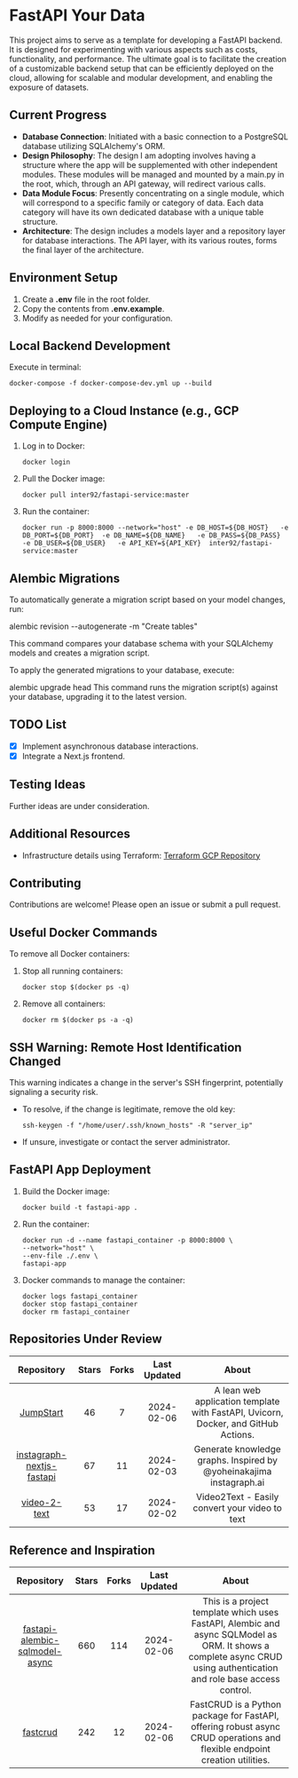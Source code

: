 # FastAPI Your Data

This project aims to serve as a template for developing a FastAPI backend. It is designed for experimenting with various aspects such as costs, functionality, and performance. The ultimate goal is to facilitate the creation of a customizable backend setup that can be efficiently deployed on the cloud, allowing for scalable and modular development, and enabling the exposure of datasets.

## Current Progress

- **Database Connection**: Initiated with a basic connection to a PostgreSQL database utilizing SQLAlchemy's ORM.
- **Design Philosophy**: The design I am adopting involves having a structure where the app will be supplemented with other independent modules. These modules will be managed and mounted by a main.py in the root, which, through an API gateway, will redirect various calls.
- **Data Module Focus**: Presently concentrating on a single module, which will correspond to a specific family or category of data. Each data category will have its own dedicated database with a unique table structure.
- **Architecture**: The design includes a models layer and a repository layer for database interactions. The API layer, with its various routes, forms the final layer of the architecture.

## Environment Setup

1. Create a **.env** file in the root folder.
2. Copy the contents from **.env.example**.
3. Modify as needed for your configuration.

## Local Backend Development

Execute in terminal:

```
docker-compose -f docker-compose-dev.yml up --build
```

## Deploying to a Cloud Instance (e.g., GCP Compute Engine)

1. Log in to Docker:

   ```
   docker login
   ```

2. Pull the Docker image:

   ```
   docker pull inter92/fastapi-service:master
   ```

3. Run the container:

   ```
   docker run -p 8000:8000 --network="host" -e DB_HOST=${DB_HOST}   -e DB_PORT=${DB_PORT}  -e DB_NAME=${DB_NAME}   -e DB_PASS=${DB_PASS}  -e DB_USER=${DB_USER}   -e API_KEY=${API_KEY}  inter92/fastapi-service:master
   ```

## Alembic Migrations

To automatically generate a migration script based on your model changes, run:

alembic revision --autogenerate -m "Create tables"

This command compares your database schema with your SQLAlchemy models and creates a migration script.

To apply the generated migrations to your database, execute:

alembic upgrade head
This command runs the migration script(s) against your database, upgrading it to the latest version.

## TODO List

- [x] Implement asynchronous database interactions.
- [x] Integrate a Next.js frontend.

## Testing Ideas

Further ideas are under consideration.

## Additional Resources

- Infrastructure details using Terraform: [Terraform GCP Repository](https://github.com/mazzasaverio/terraform-gcp)

## Contributing

Contributions are welcome! Please open an issue or submit a pull request.

## Useful Docker Commands

To remove all Docker containers:

1. Stop all running containers:

   ```
   docker stop $(docker ps -q)
   ```

2. Remove all containers:

   ```
   docker rm $(docker ps -a -q)
   ```

## SSH Warning: Remote Host Identification Changed

This warning indicates a change in the server's SSH fingerprint, potentially signaling a security risk.

- To resolve, if the change is legitimate, remove the old key:

  ```
  ssh-keygen -f "/home/user/.ssh/known_hosts" -R "server_ip"
  ```

- If unsure, investigate or contact the server administrator.

## FastAPI App Deployment

1. Build the Docker image:

   ```
   docker build -t fastapi-app .
   ```

2. Run the container:

   ```
   docker run -d --name fastapi_container -p 8000:8000 \
   --network="host" \
   --env-file ./.env \
   fastapi-app
   ```

3. Docker commands to manage the container:

   ```
   docker logs fastapi_container
   docker stop fastapi_container
   docker rm fastapi_container
   ```

<!-- START_SECTION:under-review -->
## Repositories Under Review

| Repository | Stars | Forks | Last Updated | About |
|:-:|:-:|:-:|:-:|:-:|
| [JumpStart](https://github.com/Aeternalis-Ingenium/JumpStart) | 46 | 7 | 2024-02-06 | A lean web application template with FastAPI, Uvicorn, Docker, and GitHub Actions. |
| [instagraph-nextjs-fastapi](https://github.com/waseemhnyc/instagraph-nextjs-fastapi) | 67 | 11 | 2024-02-03 | Generate knowledge graphs. Inspired by @yoheinakajima instagraph.ai |
| [video-2-text](https://github.com/XamHans/video-2-text?tab=readme-ov-file) | 53 | 17 | 2024-02-02 | Video2Text - Easily convert your video to text |
<!-- END_SECTION:under-review -->
<!-- START_SECTION:reference-inspiration -->
## Reference and Inspiration

| Repository | Stars | Forks | Last Updated | About |
|:-:|:-:|:-:|:-:|:-:|
| [fastapi-alembic-sqlmodel-async](https://github.com/jonra1993/fastapi-alembic-sqlmodel-async) | 660 | 114 | 2024-02-06 | This is a project template which uses FastAPI, Alembic and async SQLModel as ORM. It shows a complete async CRUD using authentication and role base access control. |
| [fastcrud](https://github.com/igorbenav/fastcrud) | 242 | 12 | 2024-02-06 | FastCRUD is a Python package for FastAPI, offering robust async CRUD operations and flexible endpoint creation utilities. |
<!-- END_SECTION:reference-inspiration -->